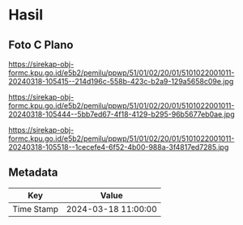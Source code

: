 # Hasil

## Foto C Plano

https://sirekap-obj-formc.kpu.go.id/e5b2/pemilu/ppwp/51/01/02/20/01/5101022001011-20240318-105415--214d196c-558b-423c-b2a9-129a5658c09e.jpg

https://sirekap-obj-formc.kpu.go.id/e5b2/pemilu/ppwp/51/01/02/20/01/5101022001011-20240318-105444--5bb7ed67-4f18-4129-b295-96b5677eb0ae.jpg

https://sirekap-obj-formc.kpu.go.id/e5b2/pemilu/ppwp/51/01/02/20/01/5101022001011-20240318-105518--1cecefe4-6f52-4b00-988a-3f4817ed7285.jpg


## Metadata

| Key        | Value               |
| ---------- | ------------------- |
| Time Stamp | 2024-03-18 11:00:00 |



